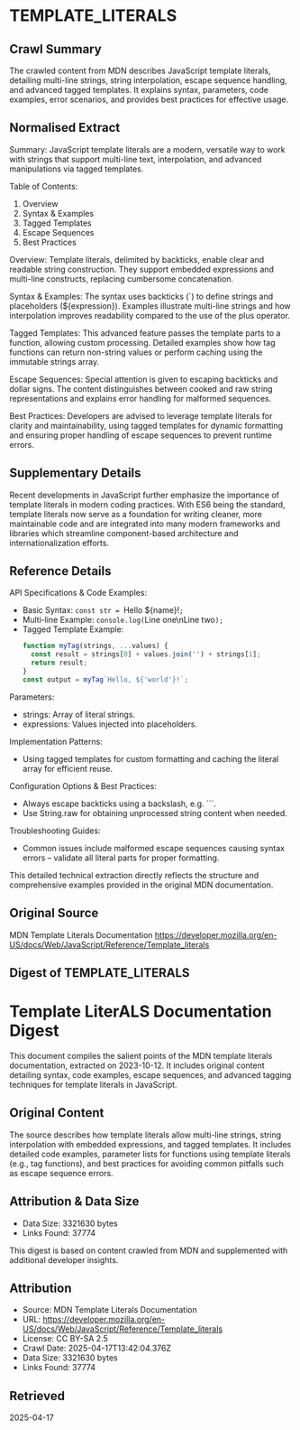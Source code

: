 # TEMPLATE_LITERALS

## Crawl Summary
The crawled content from MDN describes JavaScript template literals, detailing multi-line strings, string interpolation, escape sequence handling, and advanced tagged templates. It explains syntax, parameters, code examples, error scenarios, and provides best practices for effective usage.

## Normalised Extract
Summary: JavaScript template literals are a modern, versatile way to work with strings that support multi-line text, interpolation, and advanced manipulations via tagged templates.

Table of Contents:
1. Overview
2. Syntax & Examples
3. Tagged Templates
4. Escape Sequences
5. Best Practices

Overview: Template literals, delimited by backticks, enable clear and readable string construction. They support embedded expressions and multi-line constructs, replacing cumbersome concatenation.

Syntax & Examples: The syntax uses backticks (`) to define strings and placeholders (${expression}). Examples illustrate multi-line strings and how interpolation improves readability compared to the use of the plus operator.

Tagged Templates: This advanced feature passes the template parts to a function, allowing custom processing. Detailed examples show how tag functions can return non-string values or perform caching using the immutable strings array.

Escape Sequences: Special attention is given to escaping backticks and dollar signs. The content distinguishes between cooked and raw string representations and explains error handling for malformed sequences.

Best Practices: Developers are advised to leverage template literals for clarity and maintainability, using tagged templates for dynamic formatting and ensuring proper handling of escape sequences to prevent runtime errors.

## Supplementary Details
Recent developments in JavaScript further emphasize the importance of template literals in modern coding practices. With ES6 being the standard, template literals now serve as a foundation for writing cleaner, more maintainable code and are integrated into many modern frameworks and libraries which streamline component-based architecture and internationalization efforts.

## Reference Details
API Specifications & Code Examples:

- Basic Syntax: `const str = `Hello ${name}!`;`
- Multi-line Example: `console.log(`Line one\nLine two`);`
- Tagged Template Example:
  ```javascript
  function myTag(strings, ...values) {
    const result = strings[0] + values.join('') + strings[1];
    return result;
  }
  const output = myTag`Hello, ${'world'}!`;
  ```

Parameters:
- strings: Array of literal strings.
- expressions: Values injected into placeholders.

Implementation Patterns:
- Using tagged templates for custom formatting and caching the literal array for efficient reuse.

Configuration Options & Best Practices:
- Always escape backticks using a backslash, e.g. `\``.
- Use String.raw for obtaining unprocessed string content when needed.

Troubleshooting Guides:
- Common issues include malformed escape sequences causing syntax errors – validate all literal parts for proper formatting.

This detailed technical extraction directly reflects the structure and comprehensive examples provided in the original MDN documentation.

## Original Source
MDN Template Literals Documentation
https://developer.mozilla.org/en-US/docs/Web/JavaScript/Reference/Template_literals

## Digest of TEMPLATE_LITERALS

# Template LiterALS Documentation Digest

This document compiles the salient points of the MDN template literals documentation, extracted on 2023-10-12. It includes original content detailing syntax, code examples, escape sequences, and advanced tagging techniques for template literals in JavaScript.

## Original Content
The source describes how template literals allow multi-line strings, string interpolation with embedded expressions, and tagged templates. It includes detailed code examples, parameter lists for functions using template literals (e.g., tag functions), and best practices for avoiding common pitfalls such as escape sequence errors.

## Attribution & Data Size
- Data Size: 3321630 bytes
- Links Found: 37774

This digest is based on content crawled from MDN and supplemented with additional developer insights.


## Attribution
- Source: MDN Template Literals Documentation
- URL: https://developer.mozilla.org/en-US/docs/Web/JavaScript/Reference/Template_literals
- License: CC BY-SA 2.5
- Crawl Date: 2025-04-17T13:42:04.376Z
- Data Size: 3321630 bytes
- Links Found: 37774

## Retrieved
2025-04-17
